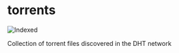 torrents 
========
![Indexed](https://img.shields.io/badge/indexed-168573-blue)

Collection of torrent files discovered in the DHT network
